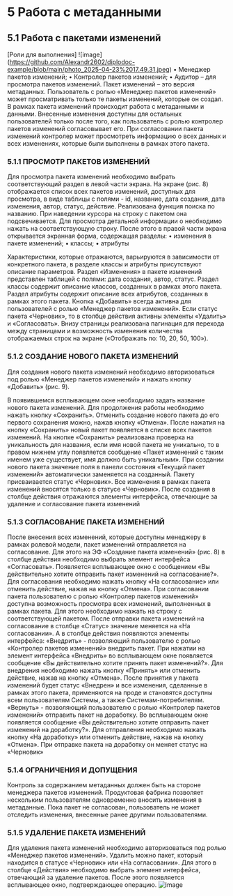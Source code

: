 # 5	Работа с метаданными 
## 5.1	Работа с пакетами изменений
[Роли для выполнения]
![image] (https://github.com/Alexandr2602/diplodoc-example/blob/main/photo_2025-04-23%2017.49.31.jpeg)
•	Менеджер пакетов изменений;
•	Контролер пакетов изменений;
•	Аудитор – для просмотра пакетов изменений.
Пакет изменений – это версия метаданных. Пользователь с ролью «Менеджер пакетов изменений» может просматривать только те пакеты изменений, которые он создал. В рамках пакета изменений происходит работа с метаданными и данными. Внесенные изменения доступны для остальных пользователей только после того, как пользователь с ролью контролер пакетов изменений согласовывает его. При согласовании пакета изменений контролер может просмотреть информацию о всех данных и всех изменениях, которые были выполнены в рамках этого пакета. 

### 5.1.1	ПРОСМОТР ПАКЕТОВ ИЗМЕНЕНИЙ
Для просмотра пакета изменений необходимо выбрать соответствующий раздел в левой части экрана. На экране (рис. 8) отображается список всех пакетов изменений, доступных для просмотра, в виде таблицы с полями - id, название, дата создания, дата изменения, автор, статус, действие. Реализована функция поиска по названию. При наведении курсора на строку с пакетом она подсвечивается. Для просмотра детальной информации о необходимо нажать на соответствующую строку. После этого в правой части экрана открывается экранная форма, содержащая разделы: 
•	изменения в пакете изменений;
•	классы;
•	атрибуты



Характеристики, которые отражаются, варьируются в зависимости от конкретного пакета, в разделе классы и атрибуты присутствуют описание параметров.
Раздел «Изменения» в пакете изменений представлен таблицей с полями: дата создания, автор, статус. Раздел классы содержит описание классов, созданных в рамках этого пакета. Раздел атрибуты содержит описание всех атрибутов, созданных в рамках этого пакета. 
Кнопка «Добавить» всегда активна для пользователей с ролью «Менеджер пакетов изменений». Если статус пакета «Черновик», то в столбце действия активны элементы «Удалить» и «Согласовать».
Внизу страницы реализована пагинация для перехода между страницами и возможность изменения количества отображаемых строк на экране («Отображать по: 10, 20, 50, 100»).

### 5.1.2	СОЗДАНИЕ НОВОГО ПАКЕТА ИЗМЕНЕНИЙ
Для создания нового пакета изменений необходимо авторизоваться под ролью «Менеджер пакетов изменений» и нажать кнопку «Добавить» (рис. 9).

В появившемся всплывающем окне необходимо задать название нового пакета изменений. Для продолжения работы необходимо нажать кнопку «Сохранить». Отменить создание нового пакета до его первого сохранения можно, нажав кнопку «Отмена». 
После нажатия на кнопку «Сохранить» новый пакет появляется в списке всех пакетов изменений. На кнопке «Сохранить» реализована проверка на уникальность для названия, если имя новой пакета не уникально, то в правом нижнем углу появляется сообщение «Пакет изменений с таким именем уже существует, имя должно быть уникальным». При создании нового пакета значение поля в панели состояния «Текущий пакет изменений» автоматически заменяется на созданный.
Пакету присваивается статус «Черновик». Все изменения в рамках пакета изменений вносятся только в статусе «Черновик». После создания в столбце действия отражаются элементы интерфейса, отвечающие за удаление и согласование пакета изменений

### 5.1.3	СОГЛАСОВАНИЕ ПАКЕТА ИЗМЕНЕНИЙ
После внесения всех изменений, которые доступны менеджеру в рамках ролевой модели, пакет изменений отправляется на согласование. Для этого на ЭФ «Создание пакета изменений» (рис. 8) в столбце действия необходимо выбрать элемент интерфейса «Согласовать». Появляется всплывающее окно с сообщением «Вы действительно хотите отправить пакет изменений на согласование?». Для согласования необходимо нажать кнопку «На согласование» или отменить действие, нажав на кнопку «Отмена». 
При согласовании пакета пользователю с ролью «Контролер пакетов изменений» доступна возможность просмотра всех изменений, выполненных в рамках пакета. Для этого необходимо нажать на строку с соответствующей пакетом. 
После отправки пакета изменений на согласование в столбце «Статус» значение меняется на «На согласовании». А в столбце действия появляются элементы интерфейса:
«Внедрить» - позволяющий пользователю с ролью «Контролер пакетов изменений» внедрить пакет. При нажатии на элемент интерфейса «Внедрить» во всплывающем окне появляется сообщение «Вы действительно хотите принять пакет изменений?». Для внедрения необходимо нажать кнопку «Принять» или отменить действие, нажав на кнопку «Отмена». После принятия у пакета изменений будет статус «Внедрен» и все изменения, сделанные в рамках этого пакета, применяются на проде и становятся доступны всем пользователям Системы, а также Системам-потребителям.
«Вернуть» - позволяющий пользователю с ролью «Контролер пакетов изменений» отправить пакет на доработку. Во всплывающем окне появляется сообщение «Вы действительно хотите отправить пакет изменений на доработку?». Для отправления необходимо нажать кнопку «На доработку» или отменить действие, нажав на кнопку «Отмена». При отправке пакета на доработку он меняет статус на «Черновик»

### 5.1.4	ОГРАНИЧЕНИЯ И ДОПУЩЕНИЯ
Контроль за содержанием метаданных должен быть на стороне менеджера пакетов изменений. Продуктовая фабрика позволяет нескольким пользователям одновременно вносить изменения в метаданные. Пока пакет не согласован, пользователь не может отследить изменения, внесенные ранее другими пользователями. 

### 5.1.5	УДАЛЕНИЕ ПАКЕТА ИЗМЕНЕНИЙ
Для удаления пакета изменений необходимо авторизоваться под ролью «Менеджер пакетов изменений». Удалить можно пакет, который находится в статусе «Черновик» или «На согласовании». Для этого в столбце «Действия» необходимо выбрать элемент интерфейса, отвечающий за удаление пакетов. После этого появляется всплывающее окно, подтверждающее операцию.
![image](https://github.com/user-attachments/assets/b5389c13-c47c-4c70-a87e-35e89a75f4b4)
